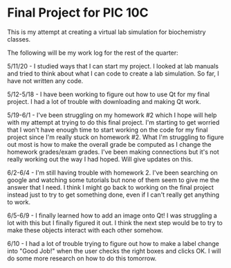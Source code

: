 # Final Project for PIC 10C

This is my attempt at creating a virtual lab simulation for biochemistry classes.

The following will be my work log for the rest of the quarter:

5/11/20 - I studied ways that I can start my project. I looked at lab manuals and tried to think about what I can code to create a lab simulation. So far, I have not written any code.

5/12-5/18 - I have been working to figure out how to use Qt for my final project. I had a lot of trouble with downloading and making Qt work.

5/19-6/1 - I've been struggling on my homework #2 which I hope will help with my attempt at trying to do this final project. I'm starting to get worried that I won't have enough time to start working on the code for my final project since I'm really stuck on homework #2. What I'm struggling to figure out most is how to make the overall grade be computed as I change the homework grades/exam grades. I've been making connections but it's not really working out the way I had hoped. Will give updates on this.

6/2-6/4 - I'm still having trouble with homework 2. I've been searching on google and watching some tutorials but none of them seem to give me the answer that I need. I think I might go back to working on the final project instead just to try to get something done, even if I can't really get anything to work.

6/5-6/9 - I finally learned how to add an image onto Qt! I was struggling a lot with this but I finally figured it out. I think the next step would be to try to make these objects interact with each other somehow.

6/10 - I had a lot of trouble trying to figure out how to make a label change into "Good Job!" when the user checks the right boxes and clicks OK. I will do some more research on how to do this tomorrow.
